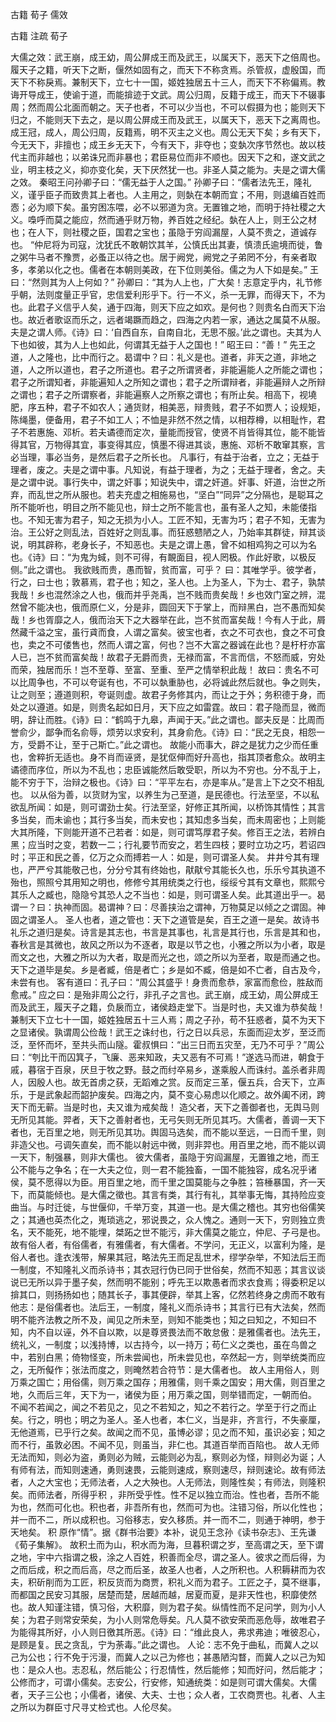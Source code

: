  
 古籍 荀子 儒效 
 
 
 
 
 
 古籍 注疏 
 荀子 
 

大儒之效：武王崩，成王幼，周公屏成王而及武王，以属天下，恶天下之倍周也。履天子之籍，听天下之断，偃然如固有之，而天下不称贪焉。杀管叔，虚殷国，而天下不称戾焉。兼制天下，立七十一国，姬姓独居五十三人，而天下不称偏焉。教诲开导成王，使谕于道，而能揜迹于文武。周公归周，反籍于成王，而天下不辍事周；然而周公北面而朝之。天子也者，不可以少当也，不可以假摄为也；能则天下归之，不能则天下去之，是以周公屏成王而及武王，以属天下，恶天下之离周也。成王冠，成人，周公归周，反籍焉，明不灭主之义也。周公无天下矣；乡有天下，今无天下，非擅也；成王乡无天下，今有天下，非夺也；变埶次序节然也。故以枝代主而非越也；以弟诛兄而非暴也；君臣易位而非不顺也。因天下之和，遂文武之业，明主枝之义，抑亦变化矣，天下厌然犹一也。非圣人莫之能为。夫是之谓大儒之效。
秦昭王问孙卿子曰：“儒无益于人之国。”
孙卿子曰：“儒者法先王，隆礼义，谨乎臣子而致贵其上者也。人主用之，则埶在本朝而宜；不用，则退编百姓而悫；必为顺下矣。虽穷困冻喂，必不以邪道为贪。无置锥之地，而明于持社稷之大义。嘄呼而莫之能应，然而通乎财万物，养百姓之经纪。埶在人上，则王公之材也；在人下，则社稷之臣，国君之宝也；虽隐于穷阎漏屋，人莫不贵之，道诚存也。
“仲尼将为司寇，沈犹氏不敢朝饮其羊，公慎氏出其妻，慎溃氏逾境而徙，鲁之粥牛马者不豫贾，必蚤正以待之也。居于阙党，阙党之子弟罔不分，有亲者取多，孝弟以化之也。儒者在本朝则美政，在下位则美俗。儒之为人下如是矣。”
王曰：“然则其为人上何如？”
孙卿曰：“其为人上也，广大矣！志意定乎内，礼节修乎朝，法则度量正乎官，忠信爱利形乎下。行一不义，杀一无罪，而得天下，不为也。此君子义信乎人矣，通于四海，则天下应之如欢。是何也？则贵名白而天下治也。故近者歌讴而乐之，远者竭蹶而趋之，四海之内若一家，通达之属莫不从服。夫是之谓人师。《诗》曰：‘自西自东，自南自北，无思不服。’此之谓也。夫其为人下也如彼，其为人上也如此，何谓其无益于人之国也！”
昭王曰：“善！”
先王之道，人之隆也，比中而行之。曷谓中？曰：礼义是也。道者，非天之道，非地之道，人之所以道也，君子之所道也。君子之所谓贤者，非能遍能人之所能之谓也；君子之所谓知者，非能遍知人之所知之谓也；君子之所谓辩者，非能遍辩人之所辩之谓也；君子之所谓察者，非能遍察人之所察之谓也；有所止矣。相高下，视墝肥，序五种，君子不如农人；通货财，相美恶，辩贵贱，君子不如贾人；设规矩，陈绳墨，便备用，君子不如工人；不恤是非然不然之情，以相荐樽，以相耻怍，君子不若惠施、邓析。若夫谲德而定次，量能而授官，使贤不肖皆得其位，能不能皆得其官，万物得其宜，事变得其应，慎墨不得进其谈，惠施、邓析不敢窜其察，言必当理，事必当务，是然后君子之所长也。
凡事行，有益于治者，立之；无益于理者，废之。夫是之谓中事。凡知说，有益于理者，为之；无益于理者，舍之。夫是之谓中说。事行失中，谓之奸事；知说失中，谓之奸道。奸事、奸道，治世之所弃，而乱世之所从服也。若夫充虚之相施易也，“坚白”“同异”之分隔也，是聪耳之所不能听也，明目之所不能见也，辩士之所不能言也，虽有圣人之知，未能偻指也。不知无害为君子，知之无损为小人。工匠不知，无害为巧；君子不知，无害为治。王公好之则乱法，百姓好之则乱事。而狂惑戆陋之人，乃始率其群徒，辩其谈说，明其辟称，老身长子，不知恶也。夫是之谓上愚，曾不如相鸡狗之可以为名也。《诗》曰：“为鬼为蜮，则不可得，有靦面目，视人罔极。作此好歌，以极反侧。”此之谓也。
我欲贱而贵，愚而智，贫而富，可乎？
曰：其唯学乎。彼学者，行之，曰士也；敦慕焉，君子也；知之，圣人也。上为圣人，下为士、君子，孰禁我哉！乡也混然涂之人也，俄而并乎尧禹，岂不贱而贵矣哉！乡也效门室之辨，混然曾不能决也，俄而原仁义，分是非，圆回天下于掌上，而辩黑白，岂不愚而知矣哉！乡也胥靡之人，俄而治天下之大器举在此，岂不贫而富矣哉！今有人于此，屑然藏千溢之宝，虽行貣而食，人谓之富矣。彼宝也者，衣之不可衣也，食之不可食也，卖之不可偻售也，然而人谓之富，何也？岂不大富之器诚在此也？是杅杅亦富人已，岂不贫而富矣哉！故君子无爵而贵，无禄而富，不言而信，不怒而威，穷处而荣，独居而乐！岂不至尊、至富、至重、至严之情举积此哉！
故曰：贵名不可以比周争也，不可以夸诞有也，不可以埶重胁也，必将诚此然后就也。争之则失，让之则至；遵道则积，夸诞则虚。故君子务修其内，而让之于外；务积德于身，而处之以遵道。如是，则贵名起如日月，天下应之如雷霆。故曰：君子隐而显，微而明，辞让而胜。《诗》曰：“鹤鸣于九皋，声闻于天。”此之谓也。鄙夫反是：比周而誉俞少，鄙争而名俞辱，烦劳以求安利，其身俞危。《诗》曰：“民之无良，相怨一方，受爵不让，至于己斯亡。”此之谓也。
故能小而事大，辟之是犹力之少而任重也，舍粹折无适也。身不肖而诬贤，是犹伛伸而好升高也，指其顶者愈众。故明主谲德而序位，所以为不乱也；忠臣诚能然后敢受职，所以为不穷也。分不乱于上，能不穷于下，治辩之极也。《诗》曰：“平平左右，亦是率从。”是言上下之交不相乱也。
以从俗为善，以货财为宝，以养生为己至道，是民德也。行法至坚，不以私欲乱所闻：如是，则可谓劲士矣。行法至坚，好修正其所闻，以桥饰其情性；其言多当矣，而未谕也；其行多当矣，而未安也；其知虑多当矣，而未周密也；上则能大其所隆，下则能开道不己若者：如是，则可谓笃厚君子矣。修百王之法，若辨白黑；应当时之变，若数一二；行礼要节而安之，若生四枝；要时立功之巧，若诏四时；平正和民之善，亿万之众而搏若一人：如是，则可谓圣人矣。
井井兮其有理也，严严兮其能敬己也，分分兮其有终始也，猒猒兮其能长久也，乐乐兮其执道不殆也，照照兮其用知之明也，修修兮其用统类之行也，绥绥兮其有文章也，熙熙兮其乐人之臧也，隐隐兮其恐人之不当也：如是，则可谓圣人矣。此其道出乎一。曷谓一？曰：执神而固。曷谓神？曰：尽善挟治之谓神，万物莫足以倾之之谓固。神固之谓圣人。
圣人也者，道之管也：天下之道管是矣，百王之道一是矣。故诗书礼乐之道归是矣。诗言是其志也，书言是其事也，礼言是其行也，乐言是其和也，春秋言是其微也，故风之所以为不逐者，取是以节之也，小雅之所以为小者，取是而文之也，大雅之所以为大者，取是而光之也，颂之所以为至者，取是而通之也。天下之道毕是矣。乡是者臧，倍是者亡；乡是如不臧，倍是如不亡者，自古及今，未尝有也。
客有道曰：孔子曰：“周公其盛乎！身贵而愈恭，家富而愈俭，胜敌而愈戒。”
应之曰：是殆非周公之行，非孔子之言也。武王崩，成王幼，周公屏成王而及武王，履天子之籍，负扆而立，诸侯趋走堂下。当是时也，夫又谁为恭矣哉！兼制天下立七十一国，姬姓独居五十三人焉；周之子孙，苟不狂惑者，莫不为天下之显诸侯。孰谓周公俭哉！武王之诛纣也，行之日以兵忌，东面而迎太岁，至泛而泛，至怀而坏，至共头而山隧。霍叔惧曰：“出三日而五灾至，无乃不可乎？”周公曰：“刳比干而囚箕子，飞廉、恶来知政，夫又恶有不可焉！”遂选马而进，朝食于戚，暮宿于百泉，厌旦于牧之野。鼓之而纣卒易乡，遂乘殷人而诛纣。盖杀者非周人，因殷人也。故无首虏之获，无蹈难之赏。反而定三革，偃五兵，合天下，立声乐，于是武象起而韶护废矣。四海之内，莫不变心易虑以化顺之。故外阖不闭，跨天下而无蕲。当是时也，夫又谁为戒矣哉！
造父者，天下之善御者也，无舆马则无所见其能。羿者，天下之善射者也，无弓矢则无所见其巧。大儒者，善调一天下者也，无百里之地，则无所见其功。舆固马选矣，而不能以至远，一日而千里，则非造父也。弓调矢直矣，而不能以射远中微，则非羿也。用百里之地，而不能以调一天下，制强暴，则非大儒也。
彼大儒者，虽隐于穷阎漏屋，无置锥之地，而王公不能与之争名；在一大夫之位，则一君不能独畜，一国不能独容，成名况乎诸侯，莫不愿得以为臣。用百里之地，而千里之国莫能与之争胜；笞棰暴国，齐一天下，而莫能倾也。是大儒之徵也。其言有类，其行有礼，其举事无悔，其持险应变曲当。与时迁徙，与世偃仰，千举万变，其道一也。是大儒之稽也。其穷也俗儒笑之；其通也英杰化之，嵬琐逃之，邪说畏之，众人愧之。通则一天下，穷则独立贵名，天不能死，地不能埋，桀跖之世不能污，非大儒莫之能立，仲尼、子弓是也。
故有俗人者，有俗儒者，有雅儒者，有大儒者。不学问，无正义，以富利为隆，是俗人者也。逢衣浅带，解果其冠，略法先王而足乱世术，缪学杂举，不知法后王而一制度，不知隆礼义而杀诗书；其衣冠行伪已同于世俗矣，然而不知恶；其言议谈说已无所以异于墨子矣，然而明不能别；呼先王以欺愚者而求衣食焉；得委积足以揜其口，则扬扬如也；随其长子，事其便辟，举其上客，亿然若终身之虏而不敢有他志：是俗儒者也。法后王，一制度，隆礼义而杀诗书；其言行已有大法矣，然而明不能齐法教之所不及，闻见之所未至，则知不能类也；知之曰知之，不知曰不知，内不自以诬，外不自以欺，以是尊贤畏法而不敢怠傲：是雅儒者也。法先王，统礼义，一制度；以浅持博，以古持今，以一持万；苟仁义之类也，虽在鸟兽之中，若别白黑；倚物怪变，所未尝闻也，所未尝见也，卒然起一方，则举统类而应之，无所儗作；张法而度之，则晻然若合符节：是大儒者也。
故人主用俗人，则万乘之国亡；用俗儒，则万乘之国存；用雅儒，则千乘之国安；用大儒，则百里之地，久而后三年，天下为一，诸侯为臣；用万乘之国，则举错而定，一朝而伯。
不闻不若闻之，闻之不若见之，见之不若知之，知之不若行之。学至于行之而止矣。行之，明也；明之为圣人。圣人也者，本仁义，当是非，齐言行，不失豪厘，无他道焉，已乎行之矣。故闻之而不见，虽博必谬；见之而不知，虽识必妄；知之而不行，虽敦必困。不闻不见，则虽当，非仁也。其道百举而百陷也。
故人无师无法而知，则必为盗，勇则必为贼，云能则必为乱，察则必为怪，辩则必为诞；人有师有法，而知则速通，勇则速畏，云能则速成，察则速尽，辩则速论。故有师法者，人之大宝也；无师法者，人之大殃也。人无师法，则隆性矣；有师法，则隆积矣。而师法者，所得乎积 ，非所受乎性。性不足以独立而治。性也者，吾所不能为也，然而可化也。积也者，非吾所有也，然而可为也。注错习俗，所以化性也；并一而不二，所以成积也。习俗移志，安久移质。并一而不二，则通于神明，参于天地矣。 积 原作“情”。据《群书治要》本补，说见王念孙《读书杂志》、王先谦《荀子集解》。
故积土而为山，积水而为海，旦暮积谓之岁，至高谓之天，至下谓之地，宇中六指谓之极，涂之人百姓，积善而全尽，谓之圣人。彼求之而后得，为之而后成，积之而后高，尽之而后圣，故圣人也者，人之所积也。人积耨耕而为农夫，积斫削而为工匠，积反货而为商贾，积礼义而为君子。工匠之子，莫不继事，而都国之民安习其服，居楚而楚，居越而越，居夏而夏，是非天性也，积靡使然也。故人知谨注错，慎习俗，大积靡，则为君子矣。纵情性而不足问学，则为小人矣；为君子则常安荣矣，为小人则常危辱矣。凡人莫不欲安荣而恶危辱，故唯君子为能得其所好，小人则日徼其所恶。《诗》曰：“维此良人，弗求弗迪；唯彼忍心，是顾是复。民之贪乱，宁为荼毒。”此之谓也。
人论：志不免于曲私，而冀人之以己为公也；行不免于污漫，而冀人之以己为修也；甚愚陋沟瞀，而冀人之以己为知也：是众人也。志忍私，然后能公；行忍情性，然后能修；知而好问，然后能才；公修而才，可谓小儒矣。志安公，行安修，知通统类：如是则可谓大儒矣。大儒者，天子三公也；小儒者，诸侯、大夫、士也；众人者，工农商贾也。礼者、人主之所以为群臣寸尺寻丈检式也。人伦尽矣。